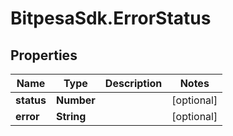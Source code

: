 # BitpesaSdk.ErrorStatus

## Properties
Name | Type | Description | Notes
------------ | ------------- | ------------- | -------------
**status** | **Number** |  | [optional] 
**error** | **String** |  | [optional] 


